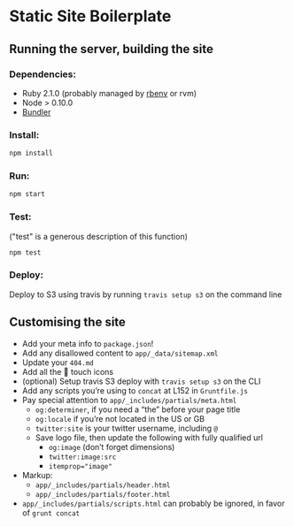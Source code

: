 # Static Site Boilerplate

## Running the server, building the site

### Dependencies:
- Ruby 2.1.0 (probably managed by [rbenv](https://github.com/sstephenson/rbenv)
or rvm)
- Node > 0.10.0
- [Bundler](http://bundler.io)

### Install:

```bash
npm install
```

### Run:

```bash
npm start
```

### Test:

("test" is a generous description of this function)

```bash
npm test
```

### Deploy:

Deploy to S3 using travis by running `travis setup s3` on the command line


## Customising the site

- Add your meta info to `package.json`!
- Add any disallowed content to `app/_data/sitemap.xml`
- Update your `404.md`
- Add all the  touch icons
- (optional) Setup travis S3 deploy with `travis setup s3` on the CLI
- Add any scripts you’re using to `concat` at L152 in `Gruntfile.js` 
- Pay special attention to `app/_includes/partials/meta.html`
    - `og:determiner`, if you need a “the” before your page title
    - `og:locale` if you’re not located in the US or GB
    - `twitter:site` is your twitter username, including `@`
    - Save logo file, then update the following with fully qualified url
        - `og:image` (don’t forget dimensions)
        - `twitter:image:src`
        - `itemprop="image"`
- Markup:
    - `app/_includes/partials/header.html`
    - `app/_includes/partials/footer.html`
- `app/_includes/partials/scripts.html` can probably be ignored, in favor of `grunt concat`

